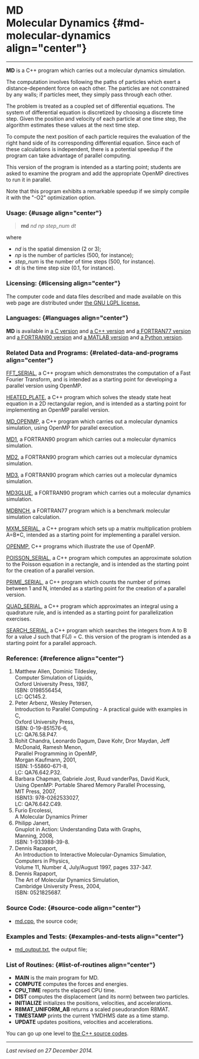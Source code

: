MD\
Molecular Dynamics {#md-molecular-dynamics align="center"}
==================

------------------------------------------------------------------------

**MD** is a C++ program which carries out a molecular dynamics
simulation.

The computation involves following the paths of particles which exert a
distance-dependent force on each other. The particles are not
constrained by any walls; if particles meet, they simply pass through
each other.

The problem is treated as a coupled set of differential equations. The
system of differential equation is discretized by choosing a discrete
time step. Given the position and velocity of each particle at one time
step, the algorithm estimates these values at the next time step.

To compute the next position of each particle requires the evaluation of
the right hand side of its corresponding differential equation. Since
each of these calculations is independent, there is a potential speedup
if the program can take advantage of parallel computing.

This version of the program is intended as a starting point; students
are asked to examine the program and add the appropriate OpenMP
directives to run it in parallel.

Note that this program exhibits a remarkable speedup if we simply
compile it with the "-O2" optimization option.

### Usage: {#usage align="center"}

> **md** *nd* *np* *step\_num* *dt*

where

-   *nd* is the spatial dimension (2 or 3);
-   *np* is the number of particles (500, for instance);
-   *step\_num* is the number of time steps (500, for instance).
-   *dt* is the time step size (0.1, for instance).

### Licensing: {#licensing align="center"}

The computer code and data files described and made available on this
web page are distributed under [the GNU LGPL
license.](../../txt/gnu_lgpl.txt)

### Languages: {#languages align="center"}

**MD** is available in [a C version](../../c_src/md/md.md) and [a C++
version](../../master/md/md.md) and [a FORTRAN77
version](../../f77_src/md/md.md) and [a FORTRAN90
version](../../f_src/md/md.md) and [a MATLAB
version](../../m_src/md/md.md) and [a Python
version](../../py_src/md/md.md).

### Related Data and Programs: {#related-data-and-programs align="center"}

[FFT\_SERIAL](../../master/fft_serial/fft_serial.md), a C++ program
which demonstrates the computation of a Fast Fourier Transform, and is
intended as a starting point for developing a parallel version using
OpenMP.

[HEATED\_PLATE](../../master/heated_plate/heated_plate.md), a C++
program which solves the steady state heat equation in a 2D rectangular
region, and is intended as a starting point for implementing an OpenMP
parallel version.

[MD\_OPENMP](../../master/md_openmp/md_openmp.md), a C++ program
which carries out a molecular dynamics simulation, using OpenMP for
parallel execution.

[MD1](../../f_src/md1/md1.md), a FORTRAN90 program which carries out a
molecular dynamics simulation.

[MD2](../../f_src/md2/md2.md), a FORTRAN90 program which carries out a
molecular dynamics simulation.

[MD3](../../f_src/md3/md3.md), a FORTRAN90 program which carries out a
molecular dynamics simulation.

[MD3GLUE](../../f_src/md3glue/md3glue.md), a FORTRAN90 program which
carries out a molecular dynamics simulation.

[MDBNCH](../../f77_src/mdbnch/mdbnch.md), a FORTRAN77 program which is
a benchmark molecular simulation calculation.

[MXM\_SERIAL](../../master/mxm_serial/mxm_serial.md), a C++ program
which sets up a matrix multiplication problem A=B\*C, intended as a
starting point for implementing a parallel version.

[OPENMP](../../master/openmp/openmp.md), C++ programs which
illustrate the use of OpenMP.

[POISSON\_SERIAL](../../master/poisson_serial/poisson_serial.md), a
C++ program which computes an approximate solution to the Poisson
equation in a rectangle, and is intended as the starting point for the
creation of a parallel version.

[PRIME\_SERIAL](../../master/prime_serial/prime_serial.md), a C++
program which counts the number of primes between 1 and N, intended as a
starting point for the creation of a parallel version.

[QUAD\_SERIAL](../../master/quad_serial/quad_serial.md), a C++
program which approximates an integral using a quadrature rule, and is
intended as a starting point for parallelization exercises.

[SEARCH\_SERIAL](../../master/search_serial/search_serial.md), a C++
program which searches the integers from A to B for a value J such that
F(J) = C. this version of the program is intended as a starting point
for a parallel approach.

### Reference: {#reference align="center"}

1.  Matthew Allen, Dominic Tildesley,\
    Computer Simulation of Liquids,\
    Oxford University Press, 1987,\
    ISBN: 0198556454,\
    LC: QC145.2.
2.  Peter Arbenz, Wesley Petersen,\
    Introduction to Parallel Computing - A practical guide with examples
    in C,\
    Oxford University Press,\
    ISBN: 0-19-851576-6,\
    LC: QA76.58.P47.
3.  Rohit Chandra, Leonardo Dagum, Dave Kohr, Dror Maydan, Jeff
    McDonald, Ramesh Menon,\
    Parallel Programming in OpenMP,\
    Morgan Kaufmann, 2001,\
    ISBN: 1-55860-671-8,\
    LC: QA76.642.P32.
4.  Barbara Chapman, Gabriele Jost, Ruud vanderPas, David Kuck,\
    Using OpenMP: Portable Shared Memory Parallel Processing,\
    MIT Press, 2007,\
    ISBN13: 978-0262533027,\
    LC: QA76.642.C49.
5.  Furio Ercolessi,\
    A Molecular Dynamics Primer
6.  Philipp Janert,\
    Gnuplot in Action: Understanding Data with Graphs,\
    Manning, 2008,\
    ISBN: 1-933988-39-8.
7.  Dennis Rapaport,\
    An Introduction to Interactive Molecular-Dynamics Simulation,\
    Computers in Physics,\
    Volume 11, Number 4, July/August 1997, pages 337-347.
8.  Dennis Rapaport,\
    The Art of Molecular Dynamics Simulation,\
    Cambridge University Press, 2004,\
    ISBN: 0521825687.

### Source Code: {#source-code align="center"}

-   [md.cpp](md.cpp), the source code;

### Examples and Tests: {#examples-and-tests align="center"}

-   [md\_output.txt](md_output.txt), the output file;

### List of Routines: {#list-of-routines align="center"}

-   **MAIN** is the main program for MD.
-   **COMPUTE** computes the forces and energies.
-   **CPU\_TIME** reports the elapsed CPU time.
-   **DIST** computes the displacement (and its norm) between two
    particles.
-   **INITIALIZE** initializes the positions, velocities, and
    accelerations.
-   **R8MAT\_UNIFORM\_AB** returns a scaled pseudorandom R8MAT.
-   **TIMESTAMP** prints the current YMDHMS date as a time stamp.
-   **UPDATE** updates positions, velocities and accelerations.

You can go up one level to [the C++ source codes](../cpp_src.md).

------------------------------------------------------------------------

*Last revised on 27 December 2014.*
